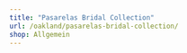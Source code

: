 ```yaml
---
title: "Pasarelas Bridal Collection"
url: /oakland/pasarelas-bridal-collection/
shop: Allgemein
---
```

